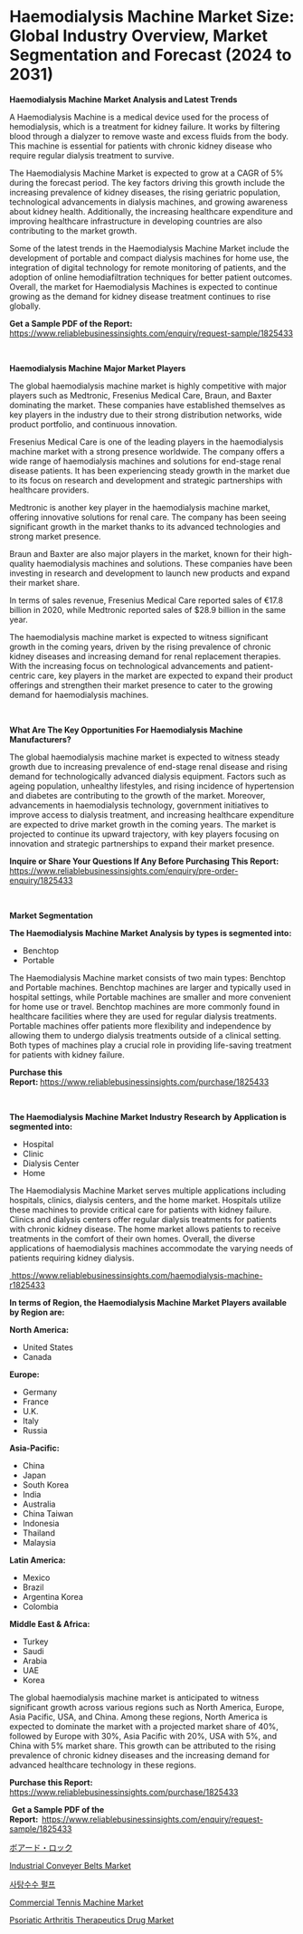 <p><h1>Haemodialysis Machine Market Size: Global Industry Overview, Market Segmentation and Forecast (2024 to 2031)</h1></p><p><strong>Haemodialysis Machine Market Analysis and Latest Trends</strong></p>
<p><p>A Haemodialysis Machine is a medical device used for the process of hemodialysis, which is a treatment for kidney failure. It works by filtering blood through a dialyzer to remove waste and excess fluids from the body. This machine is essential for patients with chronic kidney disease who require regular dialysis treatment to survive.</p><p>The Haemodialysis Machine Market is expected to grow at a CAGR of 5% during the forecast period. The key factors driving this growth include the increasing prevalence of kidney diseases, the rising geriatric population, technological advancements in dialysis machines, and growing awareness about kidney health. Additionally, the increasing healthcare expenditure and improving healthcare infrastructure in developing countries are also contributing to the market growth.</p><p>Some of the latest trends in the Haemodialysis Machine Market include the development of portable and compact dialysis machines for home use, the integration of digital technology for remote monitoring of patients, and the adoption of online hemodiafiltration techniques for better patient outcomes. Overall, the market for Haemodialysis Machines is expected to continue growing as the demand for kidney disease treatment continues to rise globally.</p></p>
<p><strong>Get a Sample PDF of the Report:&nbsp;</strong> <a href="https://www.reliablebusinessinsights.com/enquiry/request-sample/1825433">https://www.reliablebusinessinsights.com/enquiry/request-sample/1825433</a></p>
<p>&nbsp;</p>
<p><strong>Haemodialysis Machine Major Market Players</strong></p>
<p><p>The global haemodialysis machine market is highly competitive with major players such as Medtronic, Fresenius Medical Care, Braun, and Baxter dominating the market. These companies have established themselves as key players in the industry due to their strong distribution networks, wide product portfolio, and continuous innovation.</p><p>Fresenius Medical Care is one of the leading players in the haemodialysis machine market with a strong presence worldwide. The company offers a wide range of haemodialysis machines and solutions for end-stage renal disease patients. It has been experiencing steady growth in the market due to its focus on research and development and strategic partnerships with healthcare providers.</p><p>Medtronic is another key player in the haemodialysis machine market, offering innovative solutions for renal care. The company has been seeing significant growth in the market thanks to its advanced technologies and strong market presence.</p><p>Braun and Baxter are also major players in the market, known for their high-quality haemodialysis machines and solutions. These companies have been investing in research and development to launch new products and expand their market share.</p><p>In terms of sales revenue, Fresenius Medical Care reported sales of €17.8 billion in 2020, while Medtronic reported sales of $28.9 billion in the same year.</p><p>The haemodialysis machine market is expected to witness significant growth in the coming years, driven by the rising prevalence of chronic kidney diseases and increasing demand for renal replacement therapies. With the increasing focus on technological advancements and patient-centric care, key players in the market are expected to expand their product offerings and strengthen their market presence to cater to the growing demand for haemodialysis machines.</p></p>
<p>&nbsp;</p>
<p><strong>What Are The Key Opportunities For Haemodialysis Machine Manufacturers?</strong></p>
<p><p>The global haemodialysis machine market is expected to witness steady growth due to increasing prevalence of end-stage renal disease and rising demand for technologically advanced dialysis equipment. Factors such as ageing population, unhealthy lifestyles, and rising incidence of hypertension and diabetes are contributing to the growth of the market. Moreover, advancements in haemodialysis technology, government initiatives to improve access to dialysis treatment, and increasing healthcare expenditure are expected to drive market growth in the coming years. The market is projected to continue its upward trajectory, with key players focusing on innovation and strategic partnerships to expand their market presence.</p></p>
<p><strong>Inquire or Share Your Questions If Any Before Purchasing This Report:</strong> <a href="https://www.reliablebusinessinsights.com/enquiry/pre-order-enquiry/1825433">https://www.reliablebusinessinsights.com/enquiry/pre-order-enquiry/1825433</a></p>
<p>&nbsp;</p>
<p><strong>Market Segmentation</strong></p>
<p><strong>The Haemodialysis Machine Market Analysis by types is segmented into:</strong></p>
<p><ul><li>Benchtop</li><li>Portable</li></ul></p>
<p><p>The Haemodialysis Machine market consists of two main types: Benchtop and Portable machines. Benchtop machines are larger and typically used in hospital settings, while Portable machines are smaller and more convenient for home use or travel. Benchtop machines are more commonly found in healthcare facilities where they are used for regular dialysis treatments. Portable machines offer patients more flexibility and independence by allowing them to undergo dialysis treatments outside of a clinical setting. Both types of machines play a crucial role in providing life-saving treatment for patients with kidney failure.</p></p>
<p><strong>Purchase this Report:&nbsp;</strong><a href="https://www.reliablebusinessinsights.com/purchase/1825433">https://www.reliablebusinessinsights.com/purchase/1825433</a></p>
<p>&nbsp;</p>
<p><strong>The Haemodialysis Machine Market Industry Research by Application is segmented into:</strong></p>
<p><ul><li>Hospital</li><li>Clinic</li><li>Dialysis Center</li><li>Home</li></ul></p>
<p><p>The Haemodialysis Machine Market serves multiple applications including hospitals, clinics, dialysis centers, and the home market. Hospitals utilize these machines to provide critical care for patients with kidney failure. Clinics and dialysis centers offer regular dialysis treatments for patients with chronic kidney disease. The home market allows patients to receive treatments in the comfort of their own homes. Overall, the diverse applications of haemodialysis machines accommodate the varying needs of patients requiring kidney dialysis.</p></p>
<p><a href="https://www.reliablebusinessinsights.com/haemodialysis-machine-r1825433">&nbsp;https://www.reliablebusinessinsights.com/haemodialysis-machine-r1825433</a></p>
<p><strong>In terms of Region, the Haemodialysis Machine Market Players available by Region are:</strong></p>
<p>
    <p> <strong> North America: </strong>
        <ul>
            <li>United States</li>
            <li>Canada</li>
        </ul>
        </p> 
    <p> <strong> Europe: </strong>
        <ul>
            <li>Germany</li>
            <li>France</li>
            <li>U.K.</li>
            <li>Italy</li>
            <li>Russia</li>
        </ul>
        </p> 
    <p> <strong> Asia-Pacific: </strong>
        <ul>
            <li>China</li>
            <li>Japan</li>
            <li>South Korea</li>
            <li>India</li>
            <li>Australia</li>
            <li>China Taiwan</li>
            <li>Indonesia</li>
            <li>Thailand</li>
            <li>Malaysia</li>
        </ul>
        </p> 
    <p> <strong> Latin America: </strong>
        <ul>
            <li>Mexico</li>
            <li>Brazil</li>
            <li>Argentina Korea</li>
            <li>Colombia</li>
        </ul>
        </p> 
    <p> <strong> Middle East & Africa: </strong>
        <ul>
            <li>Turkey</li>
            <li>Saudi</li>
            <li>Arabia</li>
            <li>UAE</li>
            <li>Korea</li>
        </ul>
    </p>
    </p>
<p><p>The global haemodialysis machine market is anticipated to witness significant growth across various regions such as North America, Europe, Asia Pacific, USA, and China. Among these regions, North America is expected to dominate the market with a projected market share of 40%, followed by Europe with 30%, Asia Pacific with 20%, USA with 5%, and China with 5% market share. This growth can be attributed to the rising prevalence of chronic kidney diseases and the increasing demand for advanced healthcare technology in these regions.</p></p>
<p><strong>Purchase this Report: </strong><a href="https://www.reliablebusinessinsights.com/purchase/1825433">https://www.reliablebusinessinsights.com/purchase/1825433</a></p>
<p>&nbsp;<strong>Get a Sample PDF of the Report:&nbsp;&nbsp;</strong><a href="https://www.reliablebusinessinsights.com/enquiry/request-sample/1825433">https://www.reliablebusinessinsights.com/enquiry/request-sample/1825433</a></p>
<p><strong></strong></p>
<p><p><a href="https://github.com/DanykaKilback/Market-Research-Report-List-1/blob/main/8142514167870.md">ボアード・ロック</a></p><p><a href="https://github.com/YashRP12/Market-Research-Report-List-5/blob/main/industrial-conveyer-belts-market.md">Industrial Conveyer Belts Market</a></p><p><a href="https://github.com/rrmadityapu/Market-Research-Report-List-1/blob/main/7175107181548.md">사탕수수 펄프</a></p><p><a href="https://www.linkedin.com/pulse/commercial-tennis-machine-market-size-growing-cagr-112-report-tqgif?trackingId=tb7JcNKJMdh87bGO%2F3sL2g%3D%3D">Commercial Tennis Machine Market</a></p><p><a href="https://www.linkedin.com/pulse/global-psoriatic-arthritis-therapeutics-drug-market-trends-d2oif?trackingId=K9ByXwCKH8sKYgcVY0Z3Rw%3D%3D">Psoriatic Arthritis Therapeutics Drug Market</a></p></p>